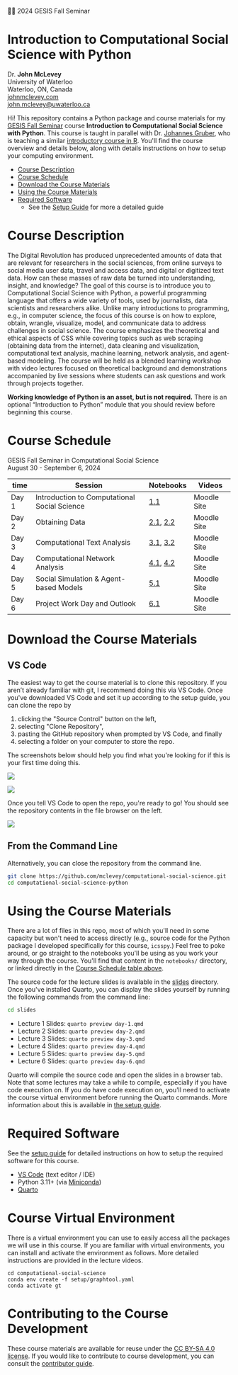 🤗🤗 2024 GESIS Fall Seminar

# Introduction to Computational Social Science with Python

Dr. **John McLevey**<br>University of Waterloo<br>Waterloo, ON, Canada<br>[johnmclevey.com](https://www.johnmclevey.com)<br><john.mclevey@uwaterloo.ca>

Hi! This repository contains a Python package and course materials for my [GESIS Fall Seminar](https://www.gesis.org/en/gesis-training/what-we-offer/fall-seminar-in-computational-social-science) course **Introduction to Computational Social Science with Python**. This course is taught in parallel with Dr. [Johannes Gruber](https://www.johannesbgruber.eu), who is teaching a similar [introductory course in R](https://github.com/JBGruber/computational-social-science-r/tree/main). You'll find the course overview and details below, along with details instructions on how to setup your computing environment.

- [Course Description](#course-description)
- [Course Schedule](#course-schedule)
- [Download the Course Materials](#download-the-course-materials)
- [Using the Course Materials](#using-the-course-materials)
- [Required Software](#required-software)
  - See the [Setup Guide](setup/setup-guide.md) for more a detailed guide

# Course Description

The Digital Revolution has produced unprecedented amounts of data that are relevant for researchers in the social sciences, from online surveys to social media user data, travel and access data, and digital or digitized text data. How can these masses of raw data be turned into understanding, insight, and knowledge? The goal of this course is to introduce you to Computational Social Science with Python, a powerful programming language that offers a wide variety of tools, used by journalists, data scientists and researchers alike. Unlike many introductions to programming, e.g., in computer science, the focus of this course is on how to explore, obtain, wrangle, visualize, model, and communicate data to address challenges in social science. The course emphasizes the theoretical and ethical aspects of CSS while covering topics such as web scraping (obtaining data from the internet), data cleaning and visualization, computational text analysis, machine learning, network analysis, and agent-based modeling. The course will be held as a blended learning workshop with video lectures focused on theoretical background and demonstrations accompanied by live sessions where students can ask questions and work through projects together.

**Working knowledge of Python is an asset, but is not required.** There is an optional “Introduction to Python” module that you should review before beginning this course.

# Course Schedule

GESIS Fall Seminar in Computational Social Science<br>
August 30 - September 6, 2024

| time  | Session                                      | Notebooks                                                                                                                        | Videos      |
| ----- | -------------------------------------------- | -------------------------------------------------------------------------------------------------------------------------------- | ----------- |
| Day 1 | Introduction to Computational Social Science | [1.1](setup/setup-guide.md)                                                                                                      | Moodle Site |
| Day 2 | Obtaining Data                               | [2.1](notebooks/2024-GESIS-2-1-obtaining-data-scraping.qmd), [2.2](notebooks/2024-GESIS-2-2-obtaining-data-apis.qmd)             | Moodle Site |
| Day 3 | Computational Text Analysis                  | [3.1](notebooks/2024-GESIS-3-1-text-modelling-sentinment.qmd), [3.2](notebooks/2024-GESIS-3-2-text-modelling-topics.qmd)         | Moodle Site |
| Day 4 | Computational Network Analysis               | [4.1](notebooks/2024-GESIS-4-1-network-analysis-political-blogs.qmd), [4.2](notebooks/2024-GESIS-4-2-network-analysis-enron.qmd) | Moodle Site |
| Day 5 | Social Simulation & Agent-based Models       | [5.1](notebooks/2024-GESIS-5-1-abms.qmd)                                                                                         | Moodle Site |
| Day 6 | Project Work Day and Outlook                 | [6.1](notebooks/2024-GESIS-6-1-project.qmd)                                                                                      | Moodle Site |

# Download the Course Materials

## VS Code

The easiest way to get the course material is to clone this repository. If you aren’t already familiar with git, I recommend doing this via VS Code. Once you've downloaded VS Code and set it up according to the setup guide, you can clone the repo by

1. clicking the "Source Control" button on the left,
2. selecting "Clone Repository",
3. pasting the GitHub repository when prompted by VS Code, and finally
4. selecting a folder on your computer to store the repo.

The screenshots below should help you find what you're looking for if this is your first time doing this.

![](setup/vs-code-clone-1.png)

![](setup/vs-code-clone-2.png)

Once you tell VS Code to open the repo, you're ready to go! You should see the repository contents in the file browser on the left.

![](setup/vs-code-clone-3.png)

## From the Command Line

Alternatively, you can close the repository from the command line.

```zsh
git clone https://github.com/mclevey/computational-social-science.git
cd computational-social-science-python
```

# Using the Course Materials

There are a lot of files in this repo, most of which you'll need in some capacity but won't need to access directly (e.g., source code for the Python package I developed specifically for this course, `icsspy`.) Feel free to poke around, or go straight to the notebooks you'll be using as you work your way through the course. You'll find that content in the `notebooks/` directory, or linked directly in the [Course Schedule table above](#course-schedule).

The source code for the lecture slides is available in the [slides](slides) directory. Once you've installed Quarto, you can display the slides yourself by running the following commands from the command line:

```zsh
cd slides
```

- Lecture 1 Slides: `quarto preview day-1.qmd`
- Lecture 2 Slides: `quarto preview day-2.qmd`
- Lecture 3 Slides: `quarto preview day-3.qmd`
- Lecture 4 Slides: `quarto preview day-4.qmd`
- Lecture 5 Slides: `quarto preview day-5.qmd`
- Lecture 6 Slides: `quarto preview day-6.qmd`

Quarto will compile the source code and open the slides in a browser tab. Note that some lectures may take a while to compile, especially if you have code execution on. If you do have code execution on, you'll need to activate the course virtual environment before running the Quarto commands. More information about this is available in [the setup guide](notebooks/2024-GESIS-1-setup.qmd).

# Required Software

See the [setup guide](notebooks/2024-GESIS-1-setup.qmd) for detailed instructions on how to setup the required software for this course.

- [VS Code](https://code.visualstudio.com) (text editor / IDE)
- Python 3.11+ (via [Miniconda](https://docs.anaconda.com/miniconda/))
- [Quarto](https://quarto.org)

# Course Virtual Environment

There is a virtual environment you can use to easily access all the packages we will use in this course. If you are familiar with virtual environments, you can install and activate the environment as follows. More detailed instructions are provided in the lecture videos.

```{zsh}
cd computational-social-science
conda env create -f setup/graphtool.yaml
conda activate gt
```

# Contributing to the Course Development

These course materials are available for reuse under the [CC BY-SA 4.0 license](LICENSE). If you would like to contribute to course development, you can consult the [contributor guide](setup/contributor-guide.md).
